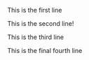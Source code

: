 This is the first line

This is the second line!

This is the third line

This is the final fourth line
